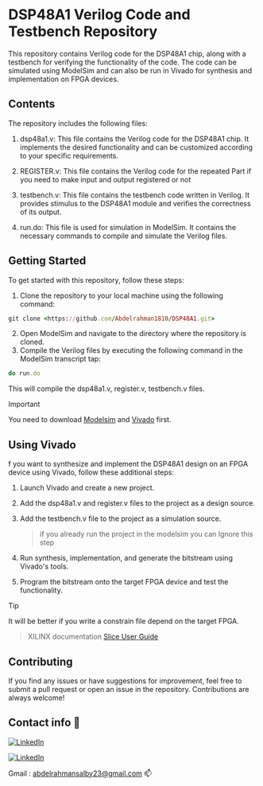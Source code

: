 # DSP48A1 Verilog Code and Testbench Repository

This repository contains Verilog code for the DSP48A1 chip, along with a testbench for verifying the functionality of the code. The code can be simulated using ModelSim and can also be run in Vivado for synthesis and implementation on FPGA devices.

## Contents
The repository includes the following files:

1. dsp48a1.v: This file contains the Verilog code for the DSP48A1 chip. It implements the desired functionality and can be customized according to your specific requirements.

2. REGISTER.v:  This file contains the Verilog code for the repeated Part if you need to make input and output registered or not

3. testbench.v: This file contains the testbench code written in Verilog. It provides stimulus to the DSP48A1 module and verifies the correctness of its output.

4. run.do: This file is used for simulation in ModelSim. It contains the necessary commands to compile and simulate the Verilog files.

## Getting Started
To get started with this repository, follow these steps:

1. Clone the repository to your local machine using the following command:
```ruby
git clone <https://github.com/Abdelrahman1810/DSP48A1.git>
```
2. Open ModelSim and navigate to the directory where the repository is cloned.
3. Compile the Verilog files by executing the following command in the ModelSim transcript tap: 
```ruby
do run.do
```
This will compile the dsp48a1.v, register.v, testbench.v files.


> [!IMPORTANT]
> You need to download [Modelsim](https://www.intel.com/content/www/us/en/software-kit/750368/modelsim-intel-fpgas-standard-edition-software-version-18-1.html) and [Vivado](https://www.xilinx.com/support/download.html) first.

## Using Vivado
f you want to synthesize and implement the DSP48A1 design on an FPGA device using Vivado, follow these additional steps:

1. Launch Vivado and create a new project.

2. Add the dsp48a1.v and register.v files to the project as a design source.

3. Add the testbench.v file to the project as a simulation source.
    > if you already run the project in the modelsim you can Ignore this step

4. Run synthesis, implementation, and generate the bitstream using Vivado's tools.

5. Program the bitstream onto the target FPGA device and test the functionality.

> [!TIP]
> It will be better if you write a constrain file depend on the target FPGA.

> XILINX documentation [Slice User Guide](https://docs.xilinx.com/v/u/en-US/ug389)

## Contributing
If you find any issues or have suggestions for improvement, feel free to submit a pull request or open an issue in the repository. Contributions are always welcome!

## Contact info 💜

<a href="http://wa.me/201061075354" target="_blank"><img alt="LinkedIn" src="https://img.shields.io/badge/whatsapp-128C7E.svg?style=for-the-badge&logo=whatsapp&logoColor=white" /></a> 

<a href="https://www.linkedin.com/in/abdelrahman-mohammed-814a9022a/" target="_blank"><img alt="LinkedIn" src="https://img.shields.io/badge/linkedin-0077b5.svg?style=for-the-badge&logo=linkedin&logoColor=white" /></a>

Gmail : abdelrahmansalby23@gmail.com 📫